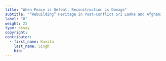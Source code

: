 ```yaml
---
title: "When Peace is Defeat, Reconstruction is Damage"
subtitle: "“Rebuilding” Heritage in Post-Conflict Sri Lanka and Afghanistan"
label: "8"
weight: 23
type: essay
copyright:
contributor:
  - first_name: Kavita
    last_name: Singh
    bio:
---
```

